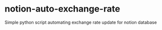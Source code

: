 # notion-auto-exchange-rate
Simple python script automating exchange rate update for notion database
